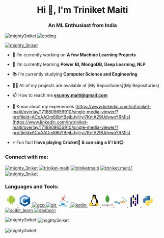 <h1 align="center">Hi 👋, I'm Triniket Maiti</h1>
<h3 align="center">An ML Enthusiast from India</h3>

<img align="right" alt="coding" width="400" src="https://camo.githubusercontent.com/7de37139d0b4c1ce40865e799b446c0e963a3dd8fb68d239707237c40604fa3d/68747470733a2f2f63646e2e6472696262626c652e636f6d2f75736572732f3733303730332f73637265656e73686f74732f363538313234332f6176656e746f2e676966">

<p align="left"> <img src="https://komarev.com/ghpvc/?username=mighty3niket&label=Profile%20views&color=0e75b6&style=flat" alt="mighty3niket" /> </p>

<p align="left"> <a href="https://twitter.com/mighty_3niket" target="blank"><img src="https://img.shields.io/twitter/follow/mighty_3niket?logo=twitter&style=for-the-badge" alt="mighty_3niket" /></a> </p>

- 🔭 I’m currently working on **A few Machine Learning Projects**

- 🌱 I’m currently learning **Power BI, MongoDB, Deep Learning, NLP**

- 📚 I’m currently studying **Computer Science and Engineering**

- 👨‍💻 All of my projects are available at [My Repositories](My Repositories)

- 📫 How to reach me **esunny.maiti@gmail.com**

- 📄 Know about my experiences [https://www.linkedin.com/in/triniket-maiti/overlay/1718809656910/single-media-viewer/?profileId=ACoAADm86bYBejbJyjlryi7KnlA29UdywoYRMIs](https://www.linkedin.com/in/triniket-maiti/overlay/1718809656910/single-media-viewer/?profileId=ACoAADm86bYBejbJyjlryi7KnlA29UdywoYRMIs)

- ⚡ Fun fact **I love playing Cricket🏏 & can sing a li'l bit😉**

<h3 align="left">Connect with me:</h3>
<p align="left">
<a href="https://twitter.com/mighty_3niket" target="blank"><img align="center" src="https://raw.githubusercontent.com/rahuldkjain/github-profile-readme-generator/master/src/images/icons/Social/twitter.svg" alt="mighty_3niket" height="30" width="40" /></a>
<a href="https://linkedin.com/in/triniket-maiti" target="blank"><img align="center" src="https://raw.githubusercontent.com/rahuldkjain/github-profile-readme-generator/master/src/images/icons/Social/linked-in-alt.svg" alt="triniket-maiti" height="30" width="40" /></a>
<a href="https://kaggle.com/triniketmaiti" target="blank"><img align="center" src="https://raw.githubusercontent.com/rahuldkjain/github-profile-readme-generator/master/src/images/icons/Social/kaggle.svg" alt="triniketmaiti" height="30" width="40" /></a>
<a href="https://fb.com/triniket.maiti.1" target="blank"><img align="center" src="https://raw.githubusercontent.com/rahuldkjain/github-profile-readme-generator/master/src/images/icons/Social/facebook.svg" alt="triniket.maiti.1" height="30" width="40" /></a>
<a href="https://instagram.com/mighty_3niket" target="blank"><img align="center" src="https://raw.githubusercontent.com/rahuldkjain/github-profile-readme-generator/master/src/images/icons/Social/instagram.svg" alt="mighty_3niket" height="30" width="40" /></a>
</p>

<h3 align="left">Languages and Tools:</h3>
<p align="left"> <a href="https://developer.android.com" target="_blank" rel="noreferrer"> <img src="https://raw.githubusercontent.com/devicons/devicon/master/icons/android/android-original-wordmark.svg" alt="android" width="40" height="40"/> </a> <a href="https://www.cprogramming.com/" target="_blank" rel="noreferrer"> <img src="https://raw.githubusercontent.com/devicons/devicon/master/icons/c/c-original.svg" alt="c" width="40" height="40"/> </a> <a href="https://cloud.google.com" target="_blank" rel="noreferrer"> <img src="https://www.vectorlogo.zone/logos/google_cloud/google_cloud-icon.svg" alt="gcp" width="40" height="40"/> </a> <a href="https://git-scm.com/" target="_blank" rel="noreferrer"> <img src="https://www.vectorlogo.zone/logos/git-scm/git-scm-icon.svg" alt="git" width="40" height="40"/> </a> <a href="https://www.java.com" target="_blank" rel="noreferrer"> <img src="https://raw.githubusercontent.com/devicons/devicon/master/icons/java/java-original.svg" alt="java" width="40" height="40"/> </a> <a href="https://kotlinlang.org" target="_blank" rel="noreferrer"> <img src="https://www.vectorlogo.zone/logos/kotlinlang/kotlinlang-icon.svg" alt="kotlin" width="40" height="40"/> </a> <a href="https://www.linux.org/" target="_blank" rel="noreferrer"> <img src="https://raw.githubusercontent.com/devicons/devicon/master/icons/linux/linux-original.svg" alt="linux" width="40" height="40"/> </a> <a href="https://www.mongodb.com/" target="_blank" rel="noreferrer"> <img src="https://raw.githubusercontent.com/devicons/devicon/master/icons/mongodb/mongodb-original-wordmark.svg" alt="mongodb" width="40" height="40"/> </a> <a href="https://www.mysql.com/" target="_blank" rel="noreferrer"> <img src="https://raw.githubusercontent.com/devicons/devicon/master/icons/mysql/mysql-original-wordmark.svg" alt="mysql" width="40" height="40"/> </a> <a href="https://pandas.pydata.org/" target="_blank" rel="noreferrer"> <img src="https://raw.githubusercontent.com/devicons/devicon/2ae2a900d2f041da66e950e4d48052658d850630/icons/pandas/pandas-original.svg" alt="pandas" width="40" height="40"/> </a> <a href="https://www.python.org" target="_blank" rel="noreferrer"> <img src="https://raw.githubusercontent.com/devicons/devicon/master/icons/python/python-original.svg" alt="python" width="40" height="40"/> </a> <a href="https://scikit-learn.org/" target="_blank" rel="noreferrer"> <img src="https://upload.wikimedia.org/wikipedia/commons/0/05/Scikit_learn_logo_small.svg" alt="scikit_learn" width="40" height="40"/> </a> <a href="https://seaborn.pydata.org/" target="_blank" rel="noreferrer"> <img src="https://seaborn.pydata.org/_images/logo-mark-lightbg.svg" alt="seaborn" width="40" height="40"/> </a> </p>

<p><img align="left" src="https://github-readme-stats.vercel.app/api/top-langs?username=mighty3niket&show_icons=true&locale=en&layout=compact" alt="mighty3niket" /></p>

<p>&nbsp;<img align="center" src="https://github-readme-stats.vercel.app/api?username=mighty3niket&show_icons=true&locale=en" alt="mighty3niket" /></p>

<p><img align="center" src="https://github-readme-streak-stats.herokuapp.com/?user=mighty3niket&" alt="mighty3niket" /></p>

